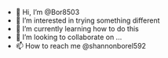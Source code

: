 - 👋 Hi, I’m @Bor8503
- 👀 I’m interested in trying something different
- 🌱 I’m currently learning how to do this
- 💞️ I’m looking to collaborate on ...
- 📫 How to reach me @shannonborel592

<!---
Bor8503/Bor8503 is a ✨ special ✨ repository because its `README.md` (this file) appears on your GitHub profile.
You can click the Preview link to take a look at your changes.
--->
